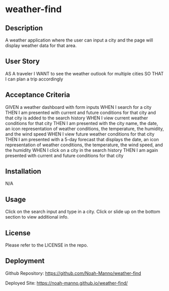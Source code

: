 # weather-find

## Description
A weather application where the user can input a city and the page will display weather data for that area.

## User Story

AS A traveler
I WANT to see the weather outlook for multiple cities
SO THAT I can plan a trip accordingly

## Acceptance Criteria

GIVEN a weather dashboard with form inputs
WHEN I search for a city
THEN I am presented with current and future conditions for that city and that city is added to the search history
WHEN I view current weather conditions for that city
THEN I am presented with the city name, the date, an icon representation of weather conditions, the temperature, the humidity, and the wind speed
WHEN I view future weather conditions for that city
THEN I am presented with a 5-day forecast that displays the date, an icon representation of weather conditions, the temperature, the wind speed, and the humidity
WHEN I click on a city in the search history
THEN I am again presented with current and future conditions for that city


## Installation

N/A

## Usage

Click on the search input and type in a city. Click or slide up on the bottom section to view additional info. 

## License

Please refer to the LICENSE in the repo. 

## Deployment 

Github Repository: https://github.com/Noah-Manno/weather-find

Deployed Site: https://noah-manno.github.io/weather-find/
